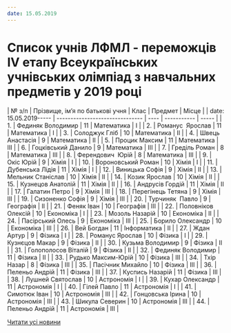 ```yaml
---
date: 15.05.2019
---
```

# Список учнів ЛФМЛ - переможців  ІV етапу Всеукраїнських учнівських олімпіад з навчальних предметів у 2019 році

| № з/п | Прізвище, ім’я по батькові учня | Клас |   Предмет   | Місце |
| 
date: 15.05.2019----- | ------------------------------- | ---- | ----------- | ----- |
|  1.   |        Фединяк Володимир        |  11  | Математика  |   I   |
|  2.   |        Романус  Ярослав         |  11  | Математика  |   I   |
|  3.   |          Солоджук Гліб          |  10  | Математика  |  II   |
|  4.   |         Швець Анастасія         |  9   | Математика  |  II   |
|  5.   |          Процик Максим          |  11  | Математика  |  III  |
|  6.   |       Гоцківський Данило        |  9   | Математика  |  III  |
|  7.   |          Греділь Роман          |  8   | Математика  |  III  |
|  8.   |        Ферендович  Юрій         |  8   | Математика  |  III  |
|  9.   |            Окіс Юрій            |  9   |    Хімія    |   I   |
|  10.  |       Вороновський Роман        |  10  |    Хімія    |   I   |
|  11.  |         Дубенська Лідія         |  11  |    Хімія    |   I   |
|  12.  |         Виницька Софія          |  9   |    Хімія    |  II   |
|  13.  |        Мельник Станіслав        |  10  |    Хімія    |  II   |
|  14.  |          Козик Ярослав          |  10  |    Хімія    |  II   |
|  15.  |        Кузнецов Анатолій        |  11  |    Хімія    |  II   |
|  16.  |         Андрусів Гордій         |  11  |    Хімія    |  II   |
|  17.  |          Галатин Петро          |  9   |    Хімія    |  III  |
|  18.  |        Перегінець Тетяна        |  9   |    Хімія    |  III  |
|  19.  |         Сизоненко Софія         |  9   |    Хімія    |  III  |
|  20.  |         Турчиняк  Павло         |  9   |  Географія  |  II   |
|  21.  |           Феняк Іван            |  10  |  Географія  |  III  |
|  22.  |       Половніков Олексій        |  10  |  Економіка  |   I   |
|  23.  |         Мозоль Назарій          |  10  |  Економіка  |  II   |
|  24.  |        Пасірський Олесь         |  9   |  Економіка  |  III  |
|  25.  |        Борило Олександр         |  10  |  Економіка  |  III  |
|  26.  |           Вей Богдан            |  11  | Інформатика |  II   |
|  27.  |           Ждан Артур            |  9   |   Фізика    |   I   |
|  28.  |         Романус Ярослав         |  10  |   Фізика    |   I   |
|  29.  |         Кузнєцов Макар          |  9   |   Фізика    |  II   |
|  30.  |        Кузьма Володимир         |  9   |   Фізика    |  II   |
|  31.  |       Голополосов Віталій       |  9   |   Фізика    |  II   |
|  32.  |        Фединяк Володимир        |  11  |   Фізика    |  II   |
|  33.  |       Рудько Максим-Юрій        |  10  |   Фізика    |  III  |
|  34.  |           Тхір Назар            |  8   |   Фізика    |  III  |
|  35.  |        Пасічник Михайло         |  10  |   Фізика    |  III  |
|  36.  |         Пеленьо Андрій          |  11  |   Фізика    |  III  |
|  37.  |         Куспись Назарій         |  11  |   Фізика    |  III  |
|  38.  |        Лушней Святослав         |  10  | Астрономія  |   I   |
|  39.  |         Кухар Олександр         |  11  | Астрономія  |   I   |
|  40.  |           Гілей Павло           |  11  | Астрономія  |   I   |
|  41.  |          Симотюк Іван           |  10  | Астрономія  |  III  |
|  42.  |        Гонцовська Ірина         |  10  | Астрономія  |  III  |
|  43.  |         Шикула Северин          |  10  | Астрономія  |  III  |
|  44.  |         Пеленьо Андрій          |  11  | Астрономія  |  III  |

[Читати усі новини](/news)
